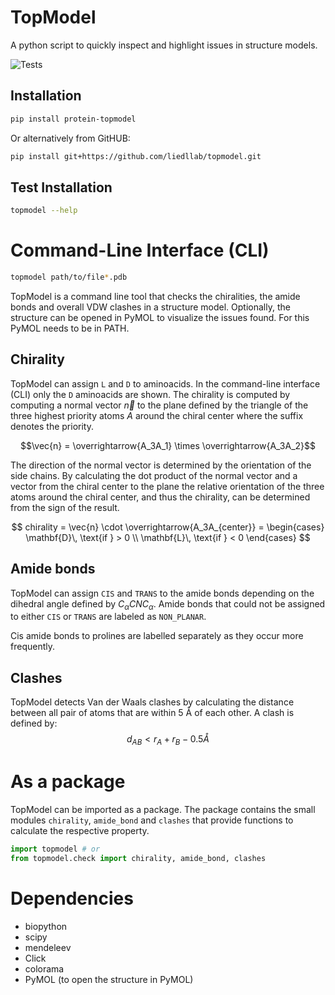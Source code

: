 # TopModel

A python script to quickly inspect and highlight issues in structure models.

![Tests](https://github.com/liedllab/TopModel/actions/workflows/tests.yml/badge.svg)

## Installation

```bash
pip install protein-topmodel
```

Or alternatively from GitHUB:
```bash
pip install git+https://github.com/liedllab/topmodel.git
```

## Test Installation

```bash
topmodel --help
```

# Command-Line Interface (CLI)
```bash
topmodel path/to/file*.pdb
```

TopModel is a command line tool that checks the chiralities, the amide bonds and overall VDW clashes
in a structure model. Optionally, the structure can be opened in PyMOL to visualize 
the issues found. For this PyMOL needs to be in PATH.

## Chirality

TopModel can assign `L` and `D` to aminoacids. In the command-line interface (CLI) only the `D`
aminoacids are shown.
The chirality is computed by computing a normal vector $\vec{n}$ to the plane defined by the triangle 
of the three highest priority atoms $A$ around the chiral center where the suffix denotes the
priority. 

$$\vec{n} =  \overrightarrow{A_3A_1} \times \overrightarrow{A_3A_2}$$

The direction of the normal vector is determined by the orientation of the side chains. By 
calculating the dot product of the normal vector and a vector from the chiral center to the plane the 
relative orientation of the three atoms around the chiral center, and thus the chirality, can be 
determined from the sign of the result.

$$
chirality = \vec{n} \cdot \overrightarrow{A_3A_{center}} = 
        \begin{cases} 
        \mathbf{D}\, \text{if } > 0 \\
        \mathbf{L}\, \text{if } < 0 
        \end{cases}
$$

## Amide bonds

TopModel can assign `CIS` and `TRANS` to the amide bonds depending on the dihedral angle defined by
$C_{\alpha}CNC_\alpha$.
Amide bonds that could not be assigned to either `CIS` or `TRANS` are labeled as `NON_PLANAR`.

Cis amide bonds to prolines are labelled separately as they occur more frequently.

## Clashes

TopModel detects Van der Waals clashes by calculating the distance between all pair of atoms that
are within 5 Å of each other. A clash is defined by:
$$d_{AB} < r_A + r_B - 0.5Å$$

# As a package

TopModel can be imported as a package. The package contains the small modules `chirality`,
`amide_bond` and `clashes` that provide functions to calculate the respective property.

```python
import topmodel # or
from topmodel.check import chirality, amide_bond, clashes
```

# Dependencies

- biopython
- scipy
- mendeleev
- Click
- colorama
- PyMOL (to open the structure in PyMOL)
